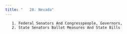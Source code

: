 ```yaml
---
title: "   28. Nevada"
---
```



       1. Federal Senators And Congresspeople, Governors,
       2. State Senators Ballot Measures And State Bills
